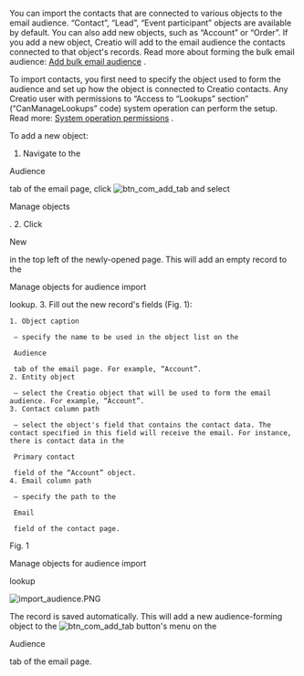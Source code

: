 


 You can import the contacts that are connected to various objects to the email audience. “Contact”, “Lead”, “Event participant” objects are available by default. You can also add new objects, such as “Account” or “Order”. If you add a new object, Creatio will add to the email audience the contacts connected to that object's records. Read more about forming the bulk email audience:
 [Add bulk email audience](/docs/7-16/user/marketing_tools/email_marketing/bulk_email/create_an_email/add_a_bulk_email#title-1551-5) 
 .
 



 To import contacts, you first need to specify the object used to form the audience and set up how the object is connected to Creatio contacts. Any Creatio user with permissions to “Access to “Lookups” section” (“CanManageLookups” code) system operation can perform the setup. Read more:
 [System operation permissions](/docs/7-16/user/setup_and_administration/user_and_access_management/access_management/system_operation_permissions_shortcut/system_operation_permissions) 
 .
 



 To add a new object:
 


1. Navigate to the
 
 Audience
 
 tab of the email page, click
 ![btn_com_add_tab](/docs/sites/en/files/inline-images/btn_com_add_tab_6.png)
 and select
 
 Manage objects
 
 .
2. Click
 
 New
 
 in the top left of the newly-opened page. This will add an empty record to the
 
 Manage objects for audience import
 
 lookup.
3. Fill out the new record's fields (Fig. 1):
 


	1. Object caption
	 
	 — specify the name to be used in the object list on the
	 
	 Audience
	 
	 tab of the email page. For example, “Account”.
	2. Entity object
	 
	 — select the Creatio object that will be used to form the email audience. For example, “Account”.
	3. Contact column path
	 
	 — select the object's field that contains the contact data. The contact specified in this field will receive the email. For instance, there is contact data in the
	 
	 Primary contact
	 
	 field of the “Account” object.
	4. Email column path
	 
	 — specify the path to the
	 
	 Email
	 
	 field of the contact page.




 Fig. 1
 

 Manage objects for audience import
 
 lookup
 

![import_audience.PNG](/docs/sites/en/files/images/Marketing_Tools/set_up_objects_that_form_email_audience/import_audience.PNG)



 The record is saved automatically. This will add a new audience-forming object to the
 ![btn_com_add_tab](/docs/sites/en/files/inline-images/btn_com_add_tab_6.png)
 button's menu on the
 
 Audience
 
 tab of the email page.
 




